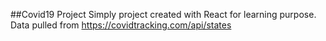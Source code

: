 ##Covid19 Project
Simply project created with React for learning purpose.
Data pulled from https://covidtracking.com/api/states
